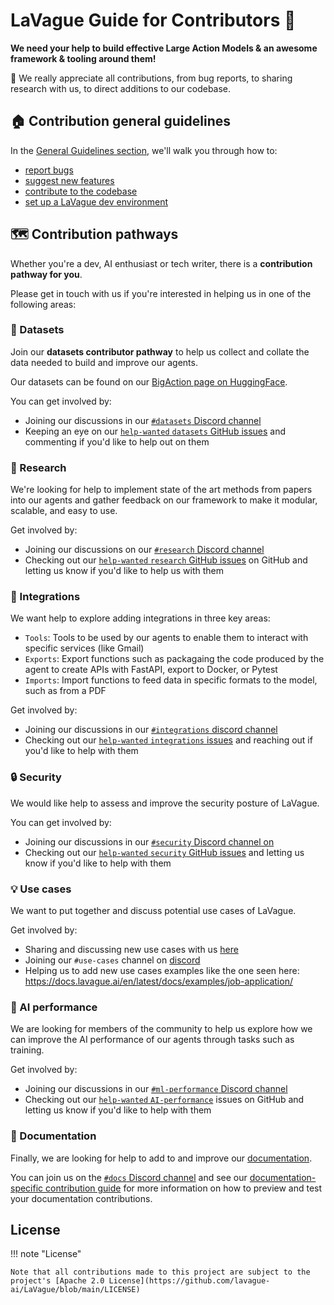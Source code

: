 # LaVague Guide for Contributors 🌊

**We need your help to build effective Large Action Models & an awesome framework & tooling around them!**

🤗 We really appreciate all contributions, from bug reports, to sharing research with us, to direct additions to our codebase.

## 🏠 Contribution general guidelines

In the [General Guidelines section](./general.md), we'll walk you through how to:

- [report bugs](./general.md#🪲-reporting-bugs)
- [suggest new features](./general.md#💡suggesting-new-features)
- [contribute to the codebase](./general.md#👩‍💻-code-contribution-process)
- [set up a LaVague dev environment](./general.md#👨‍💻-Dev-environment)

## 🗺️ Contribution pathways

Whether you're a dev, AI enthusiast or tech writer, there is a **contribution pathway for you**.

Please get in touch with us if you're interested in helping us in one of the following areas:

### 🌿 Datasets

Join our **datasets contributor pathway** to help us collect and collate the data needed to build and improve our agents.

Our datasets can be found on our [BigAction page on HuggingFace](https://huggingface.co/BigAction).

You can get involved by:

- Joining our discussions in our [`#datasets` Discord channel](https://discord.com/channels/1216089456134586388/1229554593923465237)
- Keeping an eye on our [`help-wanted` `datasets` GitHub issues](https://github.com/lavague-ai/LaVague/issues?q=is%3Aopen+label%3Adatasets+label%3Ahelp-wanted+) and commenting if you'd like to help out on them

### 🧪 Research

We're looking for help to implement state of the art methods from papers into our agents and gather feedback on our framework to make it modular, scalable, and easy to use.

Get involved by:

- Joining our discussions on our [`#research` Discord channel](https://discord.com/channels/1216089456134586388/1245694639604895764)
- Checking out our [`help-wanted` `research` GitHub issues](https://github.com/lavague-ai/LaVague/issues?q=is%3Aopen+label%3Aresearch+label%3Ahelp-wanted+) on GitHub and letting us know if you'd like to help us with them

### 🔌 Integrations

We want help to explore adding integrations in three key areas:

- `Tools`: Tools to be used by our agents to enable them to interact with specific services (like Gmail)
- `Exports`: Export functions such as packagaing the code produced by the agent to create APIs with FastAPI, export to Docker, or Pytest
- `Imports`: Import functions to feed data in specific formats to the model, such as from a PDF

Get involved by:

- Joining our discussions in our [`#integrations` discord channel](https://discord.gg/gARZHSnU)
- Checking out our [`help-wanted` `integrations` issues](https://github.com/lavague-ai/LaVague/issues?q=is%3Aopen+label%3Aintegrations+label%3Ahelp-wanted+) and reaching out if you'd like to help with them

### 🔒 Security

We would like help to assess and improve the security posture of LaVague.

You can get involved by:

- Joining our discussions in our [`#security` Discord channel on](https://discord.com/channels/1216089456134586388/1245694521925439488)
- Checking out our [`help-wanted` `security` GitHub issues](https://github.com/lavague-ai/LaVague/issues?q=is%3Aopen+label%3Asecurity+label%3Ahelp-wanted+) and letting us know if you'd like to help with them

### 💡 Use cases

We want to put together and discuss potential use cases of LaVague.

Get involved by:

- Sharing and discussing new use cases with us [here](https://lavague.canny.io/lavague-use-cases)
- Joining our `#use-cases` channel on [discord](https://discord.com/channels/1216089456134586388/1238549552714481675)
- Helping us to add new use cases examples like the one seen here: https://docs.lavague.ai/en/latest/docs/examples/job-application/

### 🤖 AI performance

We are looking for members of the community to help us explore how we can improve the AI performance of our agents through tasks such as training.

Get involved by:

- Joining our discussions in our [`#ml-performance` Discord channel](https://discord.com/channels/1216089456134586388/1217680616993329212)
- Checking out our [`help-wanted` `AI-performance`](https://github.com/lavague-ai/LaVague/issues?q=is%3Aopen+label%3AaAI-performance+label%3Ahelp-wanted+) issues on GitHub and letting us know if you'd like to help with them

### 📔 Documentation

Finally, we are looking for help to add to and improve our [documentation](https://docs.lavague.ai/en/latest/).

You can join us on the [`#docs` Discord channel](https://discord.com/channels/1216089456134586388/1225104590547058688) and see our [documentation-specific contribution guide](./documentation.md) for more information on how to preview and test your documentation contributions.

## License

!!! note "License"

    Note that all contributions made to this project are subject to the project's [Apache 2.0 License](https://github.com/lavague-ai/LaVague/blob/main/LICENSE) 